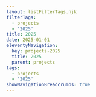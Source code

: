 ```yaml
---
layout: listFilterTags.njk
filterTags:
  - projects
  - '2025'
title: 2025
date: 2025-01-01
eleventyNavigation:
  key: projects-2025
  title: 2025
  parent: projects
tags:
  - projects
  - '2025'
showNavigationBreadcrumbs: true
---
```


<!--
@changed 2025.03.20, 01:48
-->
